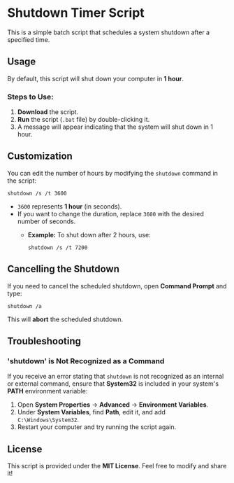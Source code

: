 # Shutdown Timer Script

This is a simple batch script that schedules a system shutdown after a specified time.

## Usage

By default, this script will shut down your computer in **1 hour**.

### Steps to Use:
1. **Download** the script.
2. **Run** the script (`.bat` file) by double-clicking it.
3. A message will appear indicating that the system will shut down in 1 hour.

## Customization

You can edit the number of hours by modifying the `shutdown` command in the script:

```batch
shutdown /s /t 3600
```

- `3600` represents **1 hour** (in seconds).
- If you want to change the duration, replace `3600` with the desired number of seconds.
  - **Example:** To shut down after 2 hours, use:
    
    ```batch
    shutdown /s /t 7200
    ```

## Cancelling the Shutdown

If you need to cancel the scheduled shutdown, open **Command Prompt** and type:

```batch
shutdown /a
```

This will **abort** the scheduled shutdown.

## Troubleshooting

### 'shutdown' is Not Recognized as a Command
If you receive an error stating that `shutdown` is not recognized as an internal or external command, ensure that **System32** is included in your system's **PATH** environment variable:

1. Open **System Properties** → **Advanced** → **Environment Variables**.
2. Under **System Variables**, find **Path**, edit it, and add `C:\Windows\System32`.
3. Restart your computer and try running the script again.

## License

This script is provided under the **MIT License**. Feel free to modify and share it!

